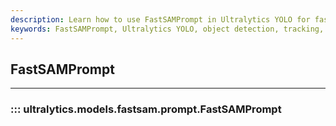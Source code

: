 ```yaml
---
description: Learn how to use FastSAMPrompt in Ultralytics YOLO for fast and efficient object detection and tracking.
keywords: FastSAMPrompt, Ultralytics YOLO, object detection, tracking, fast, efficient
---
```


## FastSAMPrompt
---
### ::: ultralytics.models.fastsam.prompt.FastSAMPrompt
<br><br>
